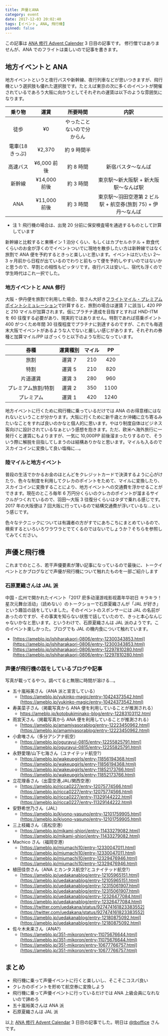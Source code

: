 ```yaml
---
title: 声優とANA
category: event
date: 2017-12-03 20:02:40
tags: [イベント, ANA, 飛行機]
pinned: false
---
```


この記事は [ANA 修行 Advent Calender](https://adventar.org/calendars/2168) 3 日目の記事です。
修行僧ではありませんが、ANA でのフライトは楽しいので記事を書きます。

## 地方イベントと ANA

地方イベントというと夜行バスや新幹線、夜行列車などが思いつきますが、飛行機という選択肢も優れた選択肢です。たとえば東京の次に多くのイベントが開催されているであろう大阪に向かうとしてそれぞれの運賃は以下のような雰囲気になります。

|     乗り物      |     運賃     |          所要時間          |                             内訳                             |
| :-------------: | :----------: | :------------------------: | :----------------------------------------------------------: |
|      徒歩       |      ¥0      | やったことないので分からん |                                                              |
| 電車(18 きっぷ) |    ¥2,370    |        約 9 時間半         |                                                              |
|    高速バス     | ¥6,000 前後  |         約 8 時間          |                      新宿バスタ〜なんば                      |
|     新幹線      | ¥14,000 前後 |         約 3 時間          |            東京駅〜新大阪駅 + 新大阪駅〜なんば駅             |
|       ANA       | ¥11,000 前後 |         約 3 時間          | 東京駅〜羽田空港第 2 ビル駅 + 航空券(旅割 75) + 伊丹〜なんば |

- 注 1: 飛行機の場合は、出発 20 分前に保安検査場を通過するものとして計算しています

新幹線と比較すると東横イン 1 泊分くらい、もしくはカプセルホテル + 飲食代くらいのお金が浮くのでイベントついでに現地を散歩したい方は新幹線ではなく旅割で ANA 便を予約するときっと楽しいと思います。イベントはだいたい 2〜3 ヶ月前から日程が出ているのでわりと前もって便を予約しやすいのではないかと思うので、早割との相性もピッタリです。夜行バスは安いし、宿代も浮くので学生時代はこれ一択でした。

### 地方イベントと ANA 修行

大阪・伊丹便を旅割で利用した場合、皆さん大好き[フライトマイル・プレミアムポイントシミュレーション](https://cam.ana.co.jp/amcmember/ppsja)で計算すると、旅割の場合は運賃 7 に該当し 420 PP と 210 マイルが加算されます。仮にプラチナ達成を目指すとすれば HND-ITM を 60 往復する必要があり、現実的ではありません。特割であれば搭乗ポイント 400 がつくため年間 30 往復程度でプラチナに到達するのですが、これでも毎週末大阪でイベントがあるような人でないと厳しい感じがあります。それぞれの券種と加算マイル/PP はざっくりと以下のような形になっています。

|        券種         | 運賃種別 | マイル |  PP  |
| :-----------------: | :------: | :----: | :--: |
|        旅割         |  運賃 7  |  210   | 420  |
|        特割         |  運賃 5  |  210   | 820  |
|      片道運賃       |  運賃 3  |  280   | 960  |
| プレミアム旅割/特割 |  運賃 2  |  350   | 1100 |
|     プレミアム      |  運賃 1  |  420   | 1240 |

地方イベントに行くために飛行機に乗っているだけでは ANA のお得意様にはなれないということが分かります。大阪に行くために新千歳とか沖縄に立ち寄るみたいなことをすれば良いのかなと個人的に思います。やはり制度自体はビジネス客向けに設計されているなぁという感想を抱きます。ただ、欧米へ海外旅行に一発行くと運賃にもよりますが、一気に 10,000PP 前後溜まったりするので、そういう際に解脱を目指してしまうのは結構ありかなと思います。マイルも入るのでスカイコインに変換して良い塩梅に...。

### 陸マイルと地方イベント

普段の生活でかかるお金のほとんどをクレジットカードで決済するように心がけたり、色々な制度を利用してクレカのポイントをためて、マイルに変換したり、スカイコインに変換することにより、地方イベントへの交通費を浮かせることができます。現在のところ毎年 6 万円分くらいのクレカのポイントが溜まるサイクルがつくれているので、羽田〜大阪 3 往復分くらいはタダで乗れる感じです。2017 年の大阪便は 7 回大阪に行っているので結構交通費が浮いているな...という感じです。

色々なテクニックについては有識者の方がすでにあちこちにまとめているので、検索するといろいろワラワラとでてくるのではないでしょうか？そちらを参照してみてください。

## 声優と飛行機

これまでのところ、若干声優要素が薄い記事になっているので最後に、トークイベントとかブログなどで声優が飛行機について触れたものを一部ご紹介します

### 石原夏織さんは JAL 派

中国・広州で開かれたイベント「2017 麽多动漫游戏影视嘉年华初日 キラキラ！星次元舞台活动」（読めない）のトークショーで石原夏織さんが「JAL が好き」という趣旨の話をしていました。そのイベントのスポンサーには JAL の名前があったのですが、その事実を知らない状態で話していたので、きっと本心なんじゃないかなと思います。というわけで、石原夏織さんは JAL 派のようです。このイベント楽しかった。ブログでも JAL の機内食について触れています。

- [https://ameblo.jp/ishiharakaori-0806/entry-12300343853.html](https://ameblo.jp/ishiharakaori-0806/entry-12300343853.html)
- [https://ameblo.jp/ishiharakaori-0806/entry-12297810280.html](https://ameblo.jp/ishiharakaori-0806/entry-12297810280.html)

### 声優が飛行機の話をしているブログや記事

写真が載ってるやつ。調べてると無限に時間が溶ける...。

- 五十嵐裕美さん（ANA 派と宣言している）
  - [https://ameblo.jp/yukinko-magic/entry-10424373542.html](https://ameblo.jp/yukinko-magic/entry-10424373542.html)
- 寿美菜子さん（掲載写真から ANA 便を利用していることが推測される）
  - https://ameblo.jp/kotobukiminako-blog/entry-12283103112.html
- 雨宮天さん（掲載写真から ANA 便を利用していることが推測される）
  - [https://ameblo.jp/amamiyasorablog/entry-12223450962.html](https://ameblo.jp/amamiyasorablog/entry-12223450962.html)
- 小倉唯さん（多分アシアナ航空）
  - [https://ameblo.jp/ogurayui-0815/entry-12255825791.html](https://ameblo.jp/ogurayui-0815/entry-12255825791.html)
- 永野愛理/山下七海さん（ユナイテッド航空?）
  - [https://ameblo.jp/wakeupgirls/entry-11856194368.html](https://ameblo.jp/wakeupgirls/entry-11856194368.html)
  - [https://ameblo.jp/wakeupgirls/entry-11852173766.html](https://ameblo.jp/wakeupgirls/entry-11852173766.html)
- 立花理香さん（出雲空港,JAL/関西空港）
  - [https://ameblo.jp/ricca0227/entry-12075774566.html](https://ameblo.jp/ricca0227/entry-12075774566.html)
  - [https://ameblo.jp/ricca0227/entry-11329144222.html](https://ameblo.jp/ricca0227/entry-11329144222.html)
- 安野希世乃さん（JAL）
  - [https://ameblo.jp/kiyono-yasuno/entry-12101759905.html](https://ameblo.jp/kiyono-yasuno/entry-12101759905.html)
- 三上枝織さん（高松空港）
  - [https://ameblo.jp/mikami-shiori/entry-11433279082.html](https://ameblo.jp/mikami-shiori/entry-11433279082.html)
- Machico さん（福岡空港）
  - [https://ameblo.jp/miumachi10/entry-12330047011.html](https://ameblo.jp/miumachi10/entry-12330047011.html)
  - [https://ameblo.jp/miumachi10/entry-12329476946.html](https://ameblo.jp/miumachi10/entry-12329476946.html)
- 植田佳奈さん（ANA とカンタス航空?とユナイテッド航空?）
  - [https://ameblo.jp/uedakanablog/entry-12105965151.html](https://ameblo.jp/uedakanablog/entry-12105965151.html)
  - [https://ameblo.jp/uedakanablog/entry-12315061907.html](https://ameblo.jp/uedakanablog/entry-12315061907.html)
  - [https://ameblo.jp/uedakanablog/entry-12326477084.html](https://ameblo.jp/uedakanablog/entry-12326477084.html)
  - [https://twitter.com/uedakana/status/927474161823383552](https://twitter.com/uedakana/status/927474161823383552)
  - [https://ameblo.jp/uedakanablog/entry-12180875092.html](https://ameblo.jp/uedakanablog/entry-12180875092.html)
- 佐々木未来さん（ANA?）
  - [https://ameblo.jp/351-mikoron/entry-11075676644.html](https://ameblo.jp/351-mikoron/entry-11075676644.html)
  - [https://ameblo.jp/351-mikoron/entry-10677766757.html](https://ameblo.jp/351-mikoron/entry-10677766757.html)

## まとめ

- 飛行機に乗って声優イベントに行くと楽しいし、そこそこコスパ良い
- クレカのポイントを貯めて航空券に変換しよう
- 飛行機に乗って声優イベントに行っているだけでは ANA 上級会員になれないので諦めろ
- 五十嵐裕美さんは ANA 派
- 石原夏織さんは JAL 派

以上 [ANA 修行 Advent Calendar](https://adventar.org/calendars/2168) 3 日目の記事でした。明日は [@tboffice](https://adventar.org/users/5714) さんです。
